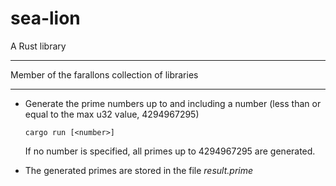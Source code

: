 # sea-lion
A Rust library 

---

Member of the farallons collection of libraries

---

- Generate the prime numbers up to and including a number (less than or equal to the max u32 value, 4294967295)      

      cargo run [<number>]
      
  If no number is specified, all primes up to 4294967295 are generated.
    
- The generated primes are stored in the file _result.prime_

      

